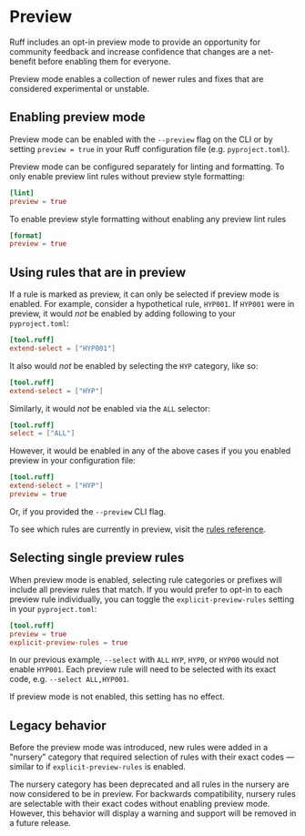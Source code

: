 # Preview

Ruff includes an opt-in preview mode to provide an opportunity for community feedback and increase confidence that
changes are a net-benefit before enabling them for everyone.

Preview mode enables a collection of newer rules and fixes that are considered experimental or unstable.

## Enabling preview mode

Preview mode can be enabled with the `--preview` flag on the CLI or by setting `preview = true` in your Ruff
configuration file (e.g. `pyproject.toml`).

Preview mode can be configured separately for linting and formatting. To only enable preview lint rules without preview style formatting:

```toml
[lint]
preview = true
```

To enable preview style formatting without enabling any preview lint rules

```toml
[format]
preview = true
```

## Using rules that are in preview

If a rule is marked as preview, it can only be selected if preview mode is enabled. For example, consider a
hypothetical rule, `HYP001`. If `HYP001` were in preview, it would _not_ be enabled by adding following to your
`pyproject.toml`:

```toml
[tool.ruff]
extend-select = ["HYP001"]
```

It also would _not_ be enabled by selecting the `HYP` category, like so:

```toml
[tool.ruff]
extend-select = ["HYP"]
```

Similarly, it would _not_ be enabled via the `ALL` selector:

```toml
[tool.ruff]
select = ["ALL"]
```

However, it would be enabled in any of the above cases if you you enabled preview in your configuration file:

```toml
[tool.ruff]
extend-select = ["HYP"]
preview = true
```

Or, if you provided the `--preview` CLI flag.

To see which rules are currently in preview, visit the [rules reference](rules.md).

## Selecting single preview rules

When preview mode is enabled, selecting rule categories or prefixes will include all preview rules that match.
If you would prefer to opt-in to each preview rule individually, you can toggle the `explicit-preview-rules`
setting in your `pyproject.toml`:

```toml
[tool.ruff]
preview = true
explicit-preview-rules = true
```

In our previous example, `--select` with `ALL` `HYP`, `HYP0`, or `HYP00` would not enable `HYP001`. Each preview
rule will need to be selected with its exact code, e.g. `--select ALL,HYP001`.

If preview mode is not enabled, this setting has no effect.

## Legacy behavior

Before the preview mode was introduced, new rules were added in a "nursery" category that required selection of
rules with their exact codes — similar to if `explicit-preview-rules` is enabled.

The nursery category has been deprecated and all rules in the nursery are now considered to be in preview.
For backwards compatibility, nursery rules are selectable with their exact codes without enabling preview mode.
However, this behavior will display a warning and support will be removed in a future release.
